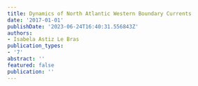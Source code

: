 ```yaml
---
title: Dynamics of North Atlantic Western Boundary Currents
date: '2017-01-01'
publishDate: '2023-06-24T16:40:31.556843Z'
authors:
- Isabela Astiz Le Bras
publication_types:
- '7'
abstract: ''
featured: false
publication: ''
---
```


